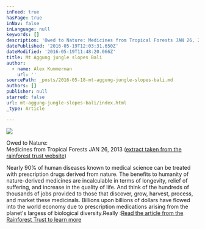 ```yaml
---
inFeed: true
hasPage: true
inNav: false
inLanguage: null
keywords: []
description: 'Owed to Nature: Medicines from Tropical Forests JAN 26, 2013 (extract taken from the rainforest trust website)'
datePublished: '2016-05-19T12:03:31.650Z'
dateModified: '2016-05-19T11:48:20.066Z'
title: Mt Aggung jungle slopes Bali
author:
  - name: Alex Kummerman
    url: ''
sourcePath: _posts/2016-05-18-mt-aggung-jungle-slopes-bali.md
authors: []
publisher: null
starred: false
url: mt-aggung-jungle-slopes-bali/index.html
_type: Article

---
```

![](https://the-grid-user-content.s3-us-west-2.amazonaws.com/33a8da96-eb39-4c61-a7bd-060fe5f4d2b0.jpg)

Owed to Nature:  
Medicines from Tropical Forests JAN 26, 2013 ([extract taken from the rainforest trust website][0])

Nearly 90% of human diseases known to medical science can be treated with prescription drugs derived from nature. The benefits to humanity of nature-derived medicines are incalculable in terms of longevity, relief of suffering, and increase in the quality of life. And think of the hundreds of thousands of jobs provided to those that discover, grow, harvest, process, and market these medicinals. Billions upon billions of dollars have flowed into the world economy due to prescription medications arising from the planet's largess of biological diversity.Really :[Read the article from the Rainforest Trust to learn more][0]

[0]: https://www.rainforesttrust.org/news/owed-to-nature-medicines-from-tropical-forests/